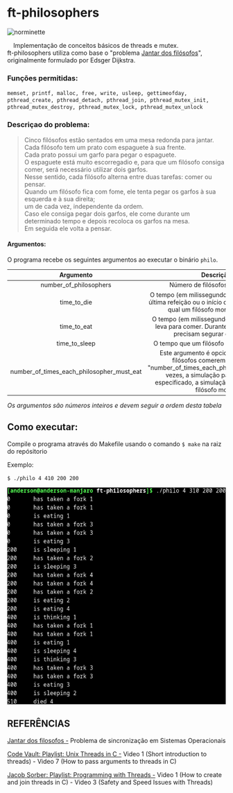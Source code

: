 # ft-philosophers
![norminette](https://github.com/andersonhsporto/ft-philosophers/workflows/norminette/badge.svg)

&emsp;Implementação de conceitos básicos de threads e mutex. <br>
ft-philosophers utiliza como base o "problema [Jantar dos filósofos](https://blog.pantuza.com/artigos/o-jantar-dos-filosofos-problema-de-sincronizacao-em-sistemas-operacionais)", originalmente formulado por Edsger Dijkstra.

### Funções permitidas:

```
memset, printf, malloc, free, write, usleep, gettimeofday, 
pthread_create, pthread_detach, pthread_join, pthread_mutex_init, 
pthread_mutex_destroy, pthread_mutex_lock, pthread_mutex_unlock
```


### Descriçao do problema:

> Cinco filósofos estão sentados em uma mesa redonda para jantar. <br>
> Cada filósofo tem um prato com espaguete à sua frente. <br>
> Cada prato possui um garfo para pegar o espaguete. <br>
> O espaguete está muito escorregadio e, para que um filósofo consiga comer, será necessário utilizar dois garfos. <br>
> Nesse sentido, cada filósofo alterna entre duas tarefas: comer ou pensar. <br>
> Quando um filósofo fica com fome, ele tenta pegar os garfos à sua esquerda e à sua direita; <br>
> um de cada vez, independente da ordem. <br>
> Caso ele consiga pegar dois garfos, ele come durante um determinado tempo e depois recoloca os garfos na mesa. <br>
> Em seguida ele volta a pensar.<br>

#### Argumentos:
O programa recebe os seguintes argumentos ao executar o binário ```philo```.

| Argumento          | Descrição                              |
| :-----------------:| :----------------------------------:   |
| number_of_philosophers                         | Número de filósofos e de garfos. |
| time_to_die                                    | O tempo (em milissegundos) desde o início da última refeição ou o início da simulação, após o qual um filósofo morrerá de fome. |
| time_to_eat                                    | O tempo (em milissegundos) em que filósofo leva para comer. Durante esse tempo, eles precisam segurar dois garfos. |
| time_to_sleep                                  | O tempo que um filósofo passará dormindo. |
| number_of_times_each_philosopher_must_eat      | Este argumento é opcional. Se todos os filósofos comerem pelo menos "number_of_times_each_philosopher_must_eat" vezes, a simulação para. Se não for especificado, a simulação para quando um filósofo morre. |

*Os argumentos são números inteiros e devem seguir a ordem desta tabela*


## Como executar:
Compile o programa através do Makefile usando o comando ```$ make``` na raiz do repósitorio

Exemplo:
```
$ ./philo 4 410 200 200
```
<img src="https://github.com/andersonhsporto/ft-philosophers/blob/main/img/1.png" 
     width="600" 
     height="500" />
     
## REFERÊNCIAS
[Jantar dos filosofos -](https://blog.pantuza.com/artigos/o-jantar-dos-filosofos-problema-de-sincronizacao-em-sistemas-operacionais) Problema de sincronização em Sistemas Operacionais

[Code Vault: Playlist: Unix Threads in C -](https://www.youtube.com/watch?v=d9s_d28yJq0&list=PLfqABt5AS4FmuQf70psXrsMLEDQXNkLq2) Video 1 (Short introduction to threads) - Video 7 (How to pass arguments to threads in C)

[Jacob Sorber: Playlist: Programming with Threads -](https://www.youtube.com/watch?v=uA8X5zNOGw8&list=PL9IEJIKnBJjFZxuqyJ9JqVYmuFZHr7CFM) Video 1 (How to create and join threads in C) - Video 3 (Safety and Speed Issues with Threads)
